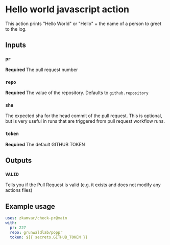 # Hello world javascript action

This action prints "Hello World" or "Hello" + the name of a person to greet to the log.

## Inputs

### `pr`

**Required** The pull request number

### `repo`

**Required** The value of the repository. Defaults to `github.repository`

### `sha`

The expected sha for the head commit of the pull request. This is optional, but
is very useful in runs that are triggered from pull request workflow runs.

### `token`

**Required** The default GITHUB TOKEN 

## Outputs

### `VALID`

Tells you if the Pull Request is valid (e.g. it exists and does not modify any actions files)

## Example usage

```yaml
uses: zkamvar/check-pr@main
with:
  pr: 227
  repo: grunwaldlab/poppr
  token: ${{ secrets.GITHUB_TOKEN }}
```
